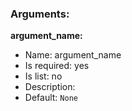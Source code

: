 ### Arguments:

**argument_name:**

* Name: argument_name
* Is required: yes
* Is list: no
* Description: <none>
* Default: `None`
